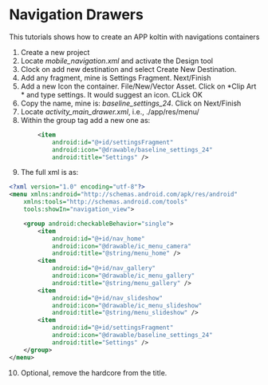 # Navigation Drawers

This tutorials shows how to create an APP koltin with navigations containers

1. Create a new project
2. Locate *mobile_navigation.xml* and activate the Design tool
3. Clock on add new destination and select Create New Destination.
4. Add any fragment, mine is Settings Fragment. Next/Finish
5. Add a new Icon the container. File/New/Vector Asset. Click on *Clip Art * and type settings. It would suggest an icon. CLick OK
6. Copy the name, mine is: *baseline_settings_24*. Click on Next/Finish
7. Locate *activity_main_drawer.xml*, i.e., ./app/res/menu/
8. Within the group tag add a new one as:

```xml
        <item
            android:id="@+id/settingsFragment"
            android:icon="@drawable/baseline_settings_24"
            android:title="Settings" />
```

9. The full xml is as:

```xml
<?xml version="1.0" encoding="utf-8"?>
<menu xmlns:android="http://schemas.android.com/apk/res/android"
    xmlns:tools="http://schemas.android.com/tools"
    tools:showIn="navigation_view">

    <group android:checkableBehavior="single">
        <item
            android:id="@+id/nav_home"
            android:icon="@drawable/ic_menu_camera"
            android:title="@string/menu_home" />
        <item
            android:id="@+id/nav_gallery"
            android:icon="@drawable/ic_menu_gallery"
            android:title="@string/menu_gallery" />
        <item
            android:id="@+id/nav_slideshow"
            android:icon="@drawable/ic_menu_slideshow"
            android:title="@string/menu_slideshow" />
        <item
            android:id="@+id/settingsFragment"
            android:icon="@drawable/baseline_settings_24"
            android:title="Settings" />
    </group>
</menu>
```

10. Optional, remove the hardcore from the title.
